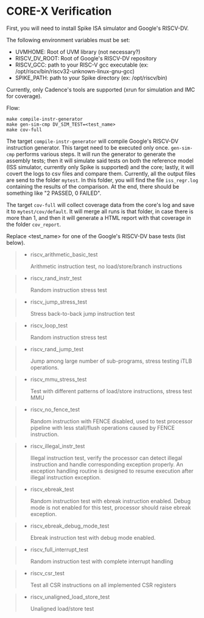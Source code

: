 # CORE-X Verification

First, you will need to install Spike ISA simulator and Google's RISCV-DV.

The following environment variables must be set:

- UVMHOME: Root of UVM library (not necessary?)
- RISCV_DV_ROOT: Root of Google's RISCV-DV repository
- RISCV_GCC: path to your RISC-V gcc executable (ex: /opt/riscv/bin/riscv32-unknown-linux-gnu-gcc)
- SPIKE_PATH: path to your Spike directory (ex: /opt/riscv/bin)

Currently, only Cadence's tools are supported (xrun for simulation and IMC for coverage).

Flow:
```Shell
make compile-instr-generator
make gen-sim-cmp DV_SIM_TEST=<test_name>
make cov-full
```

The target `compile-instr-generator` will compile Google's RISCV-DV instruction generator. This target need to be executed only once. `gen-sim-cmp` performs various steps. It will run the generator to generate the assembly tests; then it will simulate said tests on both the reference model (ISS simulator, currently only Spike is supported) and the core; lastly, it will covert the logs to csv files and compare them. Currently, all the output files are send to the folder `mytest`. In this folder, you will find the file `iss_regr.log` containing the results of the comparison. At the end, there should be something like "2 PASSED, 0 FAILED".

The target `cov-full` will collect coverage data from the core's log and save it to `mytest/cov/default`. It will merge all runs is that folder, in case there is more than 1, and then it will generate a HTML report with that coverage in the folder `cov_report`.

Replace <test_name> for one of the Google's RISCV-DV base tests (list below). 

>- riscv_arithmetic_basic_test
>
>   Arithmetic instruction test, no load/store/branch instructions

>- riscv_rand_instr_test
>
>   Random instruction stress test

>- riscv_jump_stress_test
>
>   Stress back-to-back jump instruction test

>- riscv_loop_test
>
>   Random instruction stress test

>- riscv_rand_jump_test
>
>   Jump among large number of sub-programs, stress testing iTLB operations.

>- riscv_mmu_stress_test
>
>   Test with different patterns of load/store instructions, stress test MMU

>- riscv_no_fence_test
>
>   Random instruction with FENCE disabled, used to test processor pipeline with less stall/flush operations caused by FENCE instruction.

>- riscv_illegal_instr_test
>
>   Illegal instruction test, verify the processor can detect illegal instruction and handle corresponding exception properly. An exception handling routine is designed to resume execution after illegal instruction exception.

>- riscv_ebreak_test
>
>   Random instruction test with ebreak instruction enabled. Debug mode is not enabled for this test, processor should raise ebreak exception.

>- riscv_ebreak_debug_mode_test
>
>   Ebreak instruction test with debug mode enabled.

>- riscv_full_interrupt_test
>
>   Random instruction test with complete interrupt handling

>- riscv_csr_test
>
>   Test all CSR instructions on all implemented CSR registers

>- riscv_unaligned_load_store_test
>
>   Unaligned load/store test
